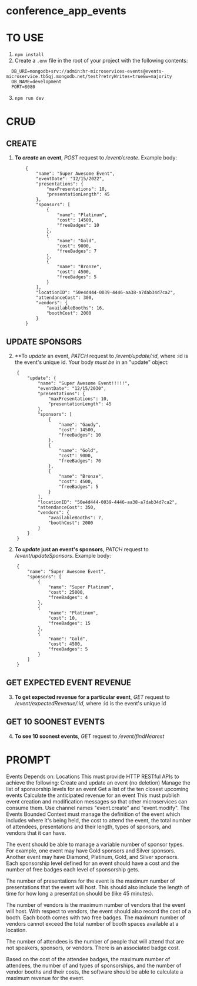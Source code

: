 # conference_app_events


# TO USE
1. ```npm install```
2. Create a ```.env``` file in the root of your project with the following contents:
```
  DB_URI=mongodb+srv://admin:hr-microservices-events@events-microservice.tb5qj.mongodb.net/test?retryWrites=true&w=majority
  DB_NAME=development
  PORT=8080
```

3. ```npm run dev```


# CRU~~D~~

## CREATE
1. **To *create* an event**, *POST* request to */event/create*. Example body:

    ```
        {
            "name": "Super Awesome Event",
            "eventDate": "12/15/2022",
            "presentations": {
                "maxPresentations": 10,
                "presentationLength": 45
            },
            "sponsors": [
                {
                    "name": "Platinum",
                    "cost": 14500,
                    "freeBadges": 10
                },
                {
                    "name": "Gold",
                    "cost": 9000,
                    "freeBadges": 7
                },
                {
                    "name": "Bronze",
                    "cost": 4500,
                    "freeBadges": 5
                }
            ],
            "locationID": "50e4d444-0039-4446-aa38-a7dab34d7ca2",
            "attendanceCost": 300,
            "vendors": {
                "availableBooths": 16,
                "boothCost": 2000
            }
        }
    ```

## UPDATE SPONSORS
2. **To *update* an event, *PATCH* request to */event/update/:id*, where :id is the event's unique id. Your body *must be* in an "update" object:

```
    {
        "update": {
            "name": "Super Awesome Event!!!!!",
            "eventDate": "12/15/2030",
            "presentations": {
                "maxPresentations": 10,
                "presentationLength": 45
            },
            "sponsors": [
                {
                    "name": "Gaudy",
                    "cost": 14500,
                    "freeBadges": 10
                },
                {
                    "name": "Gold",
                    "cost": 9000,
                    "freeBadges": 70
                },
                {
                    "name": "Bronze",
                    "cost": 4500,
                    "freeBadges": 5
                }
            ],
            "locationID": "50e4d444-0039-4446-aa38-a7dab34d7ca2",
            "attendanceCost": 350,
            "vendors": {
                "availableBooths": 7,
                "boothCost": 2000
            }
        }
    }
```

2. **To *update* just an event's sponsors**, *PATCH* request to */event/updateSponsors*. Example body:

```
    {
        "name": "Super Awesome Event",
        "sponsors": [
            {
                "name": "Super Platinum",
                "cost": 25000,
                "freeBadges": 4
            },
            {
                "name": "Platinum",
                "cost": 10,
                "freeBadges": 15
            },
            {
                "name": "Gold",
                "cost": 4500,
                "freeBadges": 5
            }
        ]
    }
```

## GET EXPECTED EVENT REVENUE
3. **To get expected revenue for a particular event**, *GET* request to */event/expectedRevenue/:id*, where :id is the event's unique id

## GET 10 SOONEST EVENTS
4. **To see 10 soonest events**, *GET* request to */event/findNearest*


# PROMPT
Events
Depends on: Locations
This must provide HTTP RESTful APIs to achieve the following:
Create and update an event (no deletion)
Manage the list of sponsorship levels for an event
Get a list of the ten closest upcoming events
Calculate the anticipated revenue for an event
This must publish event creation and modification messages so that other microservices can consume them. Use channel names "event.create" and "event.modify".
The Events Bounded Context must manage the definition of the event which includes where it's being held, the cost to attend the event, the total number of attendees, presentations and their length, types of sponsors, and vendors that it can have.

The event should be able to manage a variable number of sponsor types. For example, one event may have Gold sponsors and Silver sponsors. Another event may have Diamond, Platinum, Gold, and Silver sponsors. Each sponsorship level defined for an event should have a cost and the number of free badges each level of sponsorship gets.

The number of presentations for the event is the maximum number of presentations that the event will host. This should also include the length of time for how long a presentation should be (like 45 minutes).

The number of vendors is the maximum number of vendors that the event will host. With respect to vendors, the event should also record the cost of a booth. Each booth comes with two free badges. The maximum number of vendors cannot exceed the total number of booth spaces available at a location.

The number of attendees is the number of people that will attend that are not speakers, sponsors, or vendors. There is an associated badge cost.

Based on the cost of the attendee badges, the maximum number of attendees, the number of and types of sponsorships, and the number of vendor booths and their costs, the software should be able to calculate a maximum revenue for the event.